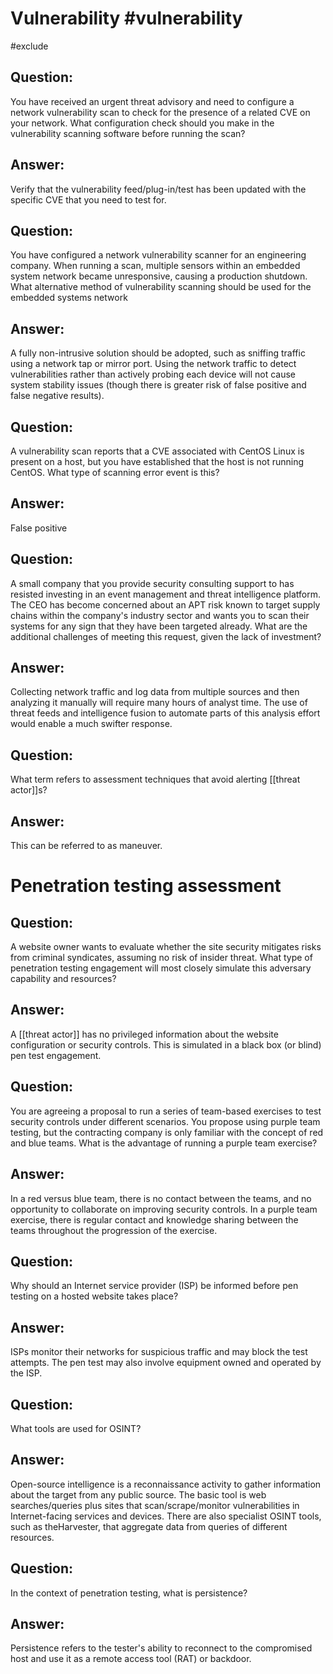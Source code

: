 # Vulnerability #vulnerability 
#exclude
## Question:
You have received an urgent threat advisory and need to configure a network vulnerability  scan to check for the presence of a related CVE on your network.  What configuration check should you make in the vulnerability scanning software before running the scan?

## Answer:
Verify that the vulnerability feed/plug-in/test has been updated with the specific CVE that you need to test for.

## Question: 
You have configured a network vulnerability scanner for an engineering company.   When running a scan, multiple sensors within an embedded system network became unresponsive, causing a production shutdown.  What alternative method of vulnerability scanning should be used for the embedded systems network

## Answer:
A fully non-intrusive solution should be adopted, such as sniffing traffic using a network tap or mirror port. Using the network traffic to detect vulnerabilities rather than actively probing each device will not cause system stability issues (though there is greater risk of false positive and false negative results).
## Question:
A vulnerability scan reports that a CVE associated with CentOS Linux is present on a host, but you have established that the host is not running CentOS. What type of scanning error event is this?

## Answer:
False positive

## Question:
A small company that you provide security consulting support to has resisted investing in an event management and threat intelligence platform. The CEO has become concerned about an APT risk known to target supply chains within the company's industry sector and wants you to scan their systems for any sign that they have been targeted already. What are the additional challenges of meeting this request, given the lack of investment?

## Answer:
Collecting network traffic and log data from multiple sources and then analyzing it manually will require many hours of analyst time. The use of threat feeds and intelligence fusion to automate parts of this analysis effort would enable a much swifter response.

## Question:
What term refers to assessment techniques that avoid alerting [[threat actor]]s?

## Answer:
This can be referred to as maneuver.
# Penetration testing assessment 
## Question:
A website owner wants to evaluate whether the site security mitigates risks from criminal syndicates, assuming no risk of insider threat. What type of penetration testing engagement will most closely simulate this adversary capability and resources?
## Answer:
A [[threat actor]] has no privileged information about the website configuration or security controls. This is simulated in a black box (or blind) pen test engagement.

## Question:
You are agreeing a proposal to run a series of team-based exercises to test security controls under different scenarios. You propose using purple team testing, but the contracting company is only familiar with the concept of red and blue teams. What is the advantage of running a purple team exercise?

## Answer:
In a red versus blue team, there is no contact between the teams, and no opportunity to collaborate on improving security controls. In a purple team exercise, there is regular contact and knowledge sharing between the teams throughout the progression of the exercise.

## Question:

Why should an Internet service provider (ISP) be informed before pen testing on a hosted website takes place?

## Answer:

ISPs monitor their networks for suspicious traffic and may block the test attempts. The pen test may also involve equipment owned and operated by the ISP.

## Question:
What tools are used for OSINT?
## Answer:
Open-source intelligence is a reconnaissance activity to gather information about the target from any public source. The basic tool is web searches/queries plus sites that scan/scrape/monitor vulnerabilities in Internet-facing services and devices. There are also specialist OSINT tools, such as theHarvester, that aggregate data from queries of different resources.
## Question:
In the context of penetration testing, what is persistence?
## Answer:
Persistence refers to the tester's ability to reconnect to the compromised host and use it as a remote access tool (RAT) or backdoor.


